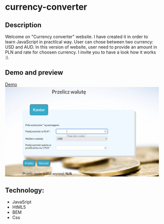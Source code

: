 # currency-converter

## Description
Welcome on "Currency converter" website. I have created it in order to learn JavaScript in practilcal way. User can chose between two currency: USD and AUD. In this version of website, user need to provide an amount in PLN and rate for choosen currency. I invite you to have a look how it works :).
## Demo and preview
[Demo](https://iwona007.github.io/currency-converter/)
![Currency converter preview](gif/curency_converter.gif)

## Technology:
- JavaSript
- HtML5
- BEM
- Css
